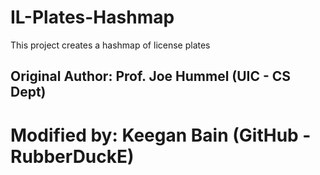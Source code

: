 # IL-Plates-Hashmap
This project creates a hashmap of license plates 


## Original Author: Prof. Joe Hummel (UIC - CS Dept)
# Modified by: Keegan Bain (GitHub - RubberDuckE)
